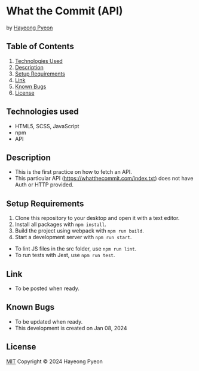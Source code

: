 # What the Commit (API)
by [Hayeong Pyeon](https://www.hayeong.website)

## Table of Contents
1. [Technologies Used](#technologies-used)
2. [Description](#description)
3. [Setup Requirements](#setup-requirements)
4. [Link](#link)
5. [Known Bugs](#known-bugs)
6. [License](#license)

## Technologies used
- HTML5, SCSS, JavaScript
- npm
- API

## Description
- This is the first practice on how to fetch an API.
- This particular API (https://whatthecommit.com/index.txt) does not have Auth or HTTP provided. 

## Setup Requirements
1. Clone this repository to your desktop and open it with a text editor.
2. Install all packages with `npm install`.
3. Build the project using webpack with `npm run build`.
4. Start a development server with `npm run start`.
* To lint JS files in the src folder, use `npm run lint`.
* To run tests with Jest, use `npm run test`.

## Link
- To be posted when ready. 

## Known Bugs
- To be updated when ready.
- This development is created on Jan 08, 2024

## License
[MIT](/LICENSE.txt) Copyright © 2024 Hayeong Pyeon